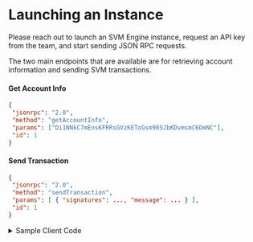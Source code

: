 # Launching an Instance

Please reach out to launch an SVM Engine instance, request an API key from the team, and start sending JSON RPC requests.

The two main endpoints that are available are for retrieving account information and sending SVM transactions.

#### Get Account Info

```json
{
 "jsonrpc": "2.0",
 "method": "getAccountInfo",
 "params": ["Di1NNkC7mEnsKFRRsGVzKEToGsm985JbKDvmsmC6DmNC"],
 "id": 1 
}
```

#### Send Transaction

```json
{
 "jsonrpc": "2.0",
 "method": "sendTransaction",
 "params": [ { "signatures": ..., "message": ... } ],
 "id": 1 
}
```

<details>

<summary>Sample Client Code</summary>

Use the following Rust snippet as a guide for interacting with the server.

{% code title="main.rs" %}
```rust
async fn main() -> Result<(), Error> {
    // Step 1: Set up the client
    let server_url = env::var("SERVER_URL").expect("SERVER_URL not found");
    let api_key = env::var("API_KEY").expect("API_KEY not found");
    let mut headers = HeaderMap::new();
    headers.insert(
        AUTHORIZATION,
        HeaderValue::from_str(&format!("Bearer {}", api_key.as_str())).unwrap(),
    );

    let client = HttpClientBuilder::default()
        .set_headers(headers)
        .build(server_url)?;

    // Step 2: Check the status of the account
    let params = rpc_params![PUBKEY];
    let account_info: AccountInfoResponse = client
        .request("getAccountInfo", params)
        .await?;
    println!("Account Info: {account_info:?}");

    // Step 3: Send an SPL transaction
    let seed: &[u8; 32] = b"an_example_fixed_seed_for_tests1";
    let payer = keypair_from_seed(seed).unwrap();
    let seed: &[u8; 32] = b"an_example_fixed_seed_for_tests2";
    let alice = keypair_from_seed(seed).unwrap();
    let seed: &[u8; 32] = b"an_example_fixed_seed_for_tests3";
    let bob = keypair_from_seed(seed).unwrap();
    let minter = Keypair::new();
    let mint_auth = Keypair::new();

    let transaction = prepare_spl_tx(&payer, &alice, &bob, &minter, &mint_auth);
    let params = rpc_params![transaction];
    let signature: Signature = client
        .request("sendTransaction", params)
        .await?;
    println!("Transaction Signature: {signature:?}");

    // Step 4: Check the status of the account again and verify that it has tokens
    let params = rpc_params![PUBKEY];
    let account_info: AccountInfoResponse = client
        .request("getAccountInfo", params)
        .await?;
    println!("Account Info: {account_info:?}");

    Ok(())
}
```
{% endcode %}

</details>



